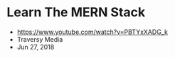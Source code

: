 # Learn The MERN Stack
- https://www.youtube.com/watch?v=PBTYxXADG_k
- Traversy Media
- Jun 27, 2018
